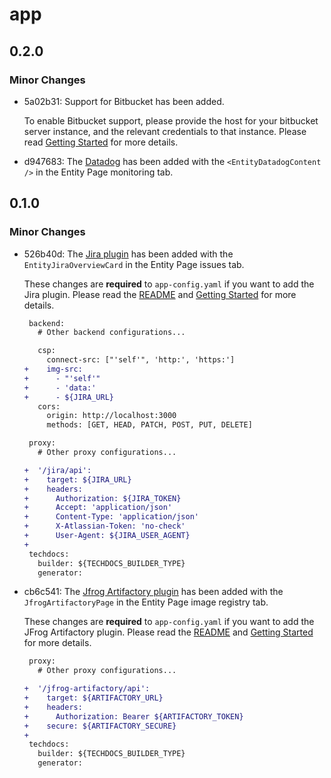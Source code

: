 # app

## 0.2.0

### Minor Changes

- 5a02b31: Support for Bitbucket has been added.

  To enable Bitbucket support, please provide the host for your bitbucket server instance, and the relevant credentials to that instance. Please read [Getting Started](../showcase-docs/getting-started.md#running-locally-with-the-optional-plugins) for more details.

- d947683: The [Datadog](https://github.com/RoadieHQ/roadie-backstage-plugins/tree/main/plugins/frontend/backstage-plugin-datadog) has been added with the `<EntityDatadogContent />` in the Entity Page monitoring tab.

## 0.1.0

### Minor Changes

- 526b40d: The [Jira plugin](https://github.com/RoadieHQ/roadie-backstage-plugins/tree/main/plugins/frontend/backstage-plugin-jira) has been added with the `EntityJiraOverviewCard` in the Entity Page issues tab.

  These changes are **required** to `app-config.yaml` if you want to add the Jira plugin. Please read the [README](https://github.com/janus-idp/backstage-showcase/blob/main/README.md) and [Getting Started](https://github.com/janus-idp/backstage-showcase/blob/main/showcase-docs/getting-started.md) for more details.

  ```diff
   backend:
     # Other backend configurations...

     csp:
       connect-src: ["'self'", 'http:', 'https:']
  +    img-src:
  +      - "'self'"
  +      - 'data:'
  +      - ${JIRA_URL}
     cors:
       origin: http://localhost:3000
       methods: [GET, HEAD, PATCH, POST, PUT, DELETE]
  ```

  ```diff
   proxy:
     # Other proxy configurations...

  +  '/jira/api':
  +    target: ${JIRA_URL}
  +    headers:
  +      Authorization: ${JIRA_TOKEN}
  +      Accept: 'application/json'
  +      Content-Type: 'application/json'
  +      X-Atlassian-Token: 'no-check'
  +      User-Agent: ${JIRA_USER_AGENT}
  +
   techdocs:
     builder: ${TECHDOCS_BUILDER_TYPE}
     generator:
  ```

- cb6c541: The [Jfrog Artifactory plugin](https://github.com/janus-idp/backstage-plugins/tree/main/plugins/jfrog-artifactory) has been added with the `JfrogArtifactoryPage` in the Entity Page image registry tab.

  These changes are **required** to `app-config.yaml` if you want to add the JFrog Artifactory plugin. Please read the [README](https://github.com/janus-idp/backstage-showcase/blob/main/README.md) and [Getting Started](https://github.com/janus-idp/backstage-showcase/blob/main/showcase-docs/getting-started.md) for more details.

  ```diff
   proxy:
     # Other proxy configurations...

  +  '/jfrog-artifactory/api':
  +    target: ${ARTIFACTORY_URL}
  +    headers:
  +      Authorization: Bearer ${ARTIFACTORY_TOKEN}
  +    secure: ${ARTIFACTORY_SECURE}
  +
   techdocs:
     builder: ${TECHDOCS_BUILDER_TYPE}
     generator:
  ```
